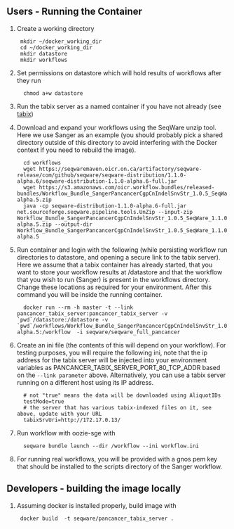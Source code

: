 ## Users - Running the Container

1. Create a working directory 

        mkdir ~/docker_working_dir
        cd ~/docker_working_dir 
        mkdir datastore
        mkdir workflows

2. Set permissions on datastore which will hold results of workflows after they run

         chmod a+w datastore

3. Run the tabix server as a named container if you have not already (see [tabix](../tabix)) 

4. Download and expand your workflows using the SeqWare unzip tool. Here we use Sanger as an example (you should probably pick a shared directory outside of this directory to avoid interfering with the Docker context if you need to rebuild the image). 

         cd workflows
         wget https://seqwaremaven.oicr.on.ca/artifactory/seqware-release/com/github/seqware/seqware-distribution/1.1.0-alpha.6/seqware-distribution-1.1.0-alpha.6-full.jar
         wget https://s3.amazonaws.com/oicr.workflow.bundles/released-bundles/Workflow_Bundle_SangerPancancerCgpCnIndelSnvStr_1.0.5_SeqWare_1.1.0-alpha.5.zip
         java -cp seqware-distribution-1.1.0-alpha.6-full.jar net.sourceforge.seqware.pipeline.tools.UnZip --input-zip Workflow_Bundle_SangerPancancerCgpCnIndelSnvStr_1.0.5_SeqWare_1.1.0-alpha.5.zip --output-dir  Workflow_Bundle_SangerPancancerCgpCnIndelSnvStr_1.0.5_SeqWare_1.1.0-alpha.5

5. Run container and login with the following (while persisting workflow run directories to datastore, and opening a secure link to the tabix server). Here we assume that a tabix container has already started, that you want to store your workflow results at /datastore and that the workflow that you wish to run (Sanger) is present in the workflows directory. Change these locations as required for your environment.  After this command you will be inside the running container.


         docker run --rm -h master -t --link pancancer_tabix_server:pancancer_tabix_server -v `pwd`/datastore:/datastore -v `pwd`/workflows/Workflow_Bundle_SangerPancancerCgpCnIndelSnvStr_1.0.5_SeqWare_1.1.0-alpha.5:/workflow  -i seqware/seqware_full_pancancer

6. Create an ini file (the contents of this will depend on your workflow). For testing purposes, you will require the following ini, note that the ip address for the tabix server will be injected into your environment variables as PANCANCER\_TABIX\_SERVER\_PORT\_80\_TCP\_ADDR based on the `--link parameter` above. Alternatively, you can use a tabix server running on a different host using its IP address.

         # not "true" means the data will be downloaded using AliquotIDs
         testMode=true
         # the server that has various tabix-indexed files on it, see above, update with your URL
         tabixSrvUri=http://172.17.0.13/   

7. Run workflow with oozie-sge with 

         seqware bundle launch --dir /workflow --ini workflow.ini

8. For running real workflows, you will be provided with a gnos pem key that should be installed to the scripts directory of the Sanger workflow.

## Developers - building the image locally 

1. Assuming docker is installed properly, build image with

        docker build  -t seqware/pancancer_tabix_server .
